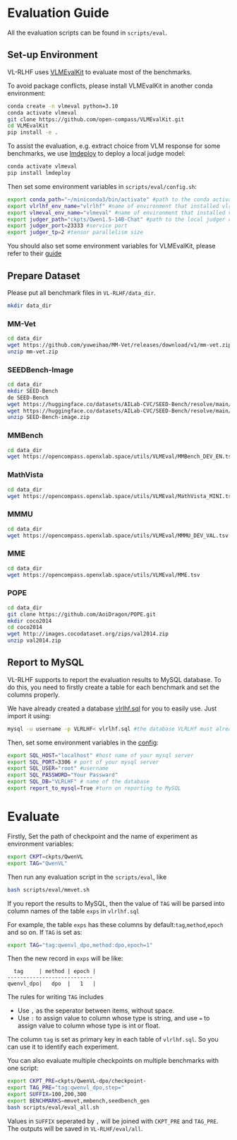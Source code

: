 # Evaluation Guide

All the evaluation scripts can be found in `scripts/eval`.

## Set-up Environment
VL-RLHF uses [VLMEvalKit](https://github.com/open-compass/VLMEvalKit) to evaluate most of the benchmarks.

To avoid package conflicts, please install VLMEvalKit in another conda environment:
```bash
conda create -n vlmeval python=3.10
conda activate vlmeval
git clone https://github.com/open-compass/VLMEvalKit.git
cd VLMEvalKit
pip install -e .
```

To assist the evaluation, e.g. extract choice from VLM response for some benchmarks, we use [lmdeploy](https://github.com/InternLM/lmdeploy) to deploy a local judge model:
```bash
conda activate vlmeval
pip install lmdeploy
```

Then set some environment variables in `scripts/eval/config.sh`:
```bash
export conda_path="~/miniconda3/bin/activate" #path to the conda activate file
export vlrlhf_env_name="vlrlhf" #name of environment that installed vlrlhf
export vlmeval_env_name="vlmeval" #name of environment that installed vlmevalkit
export judger_path="ckpts/Qwen1.5-14B-Chat" #path to the local judger checkpoint
export judger_port=23333 #service port
export judger_tp=2 #tensor parallelism size
```

You should also set some environment variables for VLMEvalKit, please refer to their [guide](https://github.com/open-compass/VLMEvalKit/blob/main/Quickstart.md#deploy-a-local-language-model-as-the-judge--choice-extractor)

## Prepare Dataset
Please put all benchmark files in `VL-RLHF/data_dir`.
```bash
mkdir data_dir
```
### MM-Vet
```bash
cd data_dir
wget https://github.com/yuweihao/MM-Vet/releases/download/v1/mm-vet.zip
unzip mm-vet.zip
```

### SEEDBench-Image
```bash
cd data_dir
mkdir SEED-Bench
de SEED-Bench
wget https://huggingface.co/datasets/AILab-CVC/SEED-Bench/resolve/main/SEED-Bench.json?download=true -O SEED-Bench.json
wget https://huggingface.co/datasets/AILab-CVC/SEED-Bench/resolve/main/SEED-Bench-image.zip?download=true -O SEED-Bench-image.zip
unzip SEED-Bench-image.zip
```

### MMBench
```bash
cd data_dir
wget https://opencompass.openxlab.space/utils/VLMEval/MMBench_DEV_EN.tsv
```

### MathVista
```bash
cd data_dir
wget https://opencompass.openxlab.space/utils/VLMEval/MathVista_MINI.tsv
```

### MMMU
```bash
cd data_dir
wget https://opencompass.openxlab.space/utils/VLMEval/MMMU_DEV_VAL.tsv
```

### MME
```bash
cd data_dir
wget https://opencompass.openxlab.space/utils/VLMEval/MME.tsv
```

### POPE
```bash
cd data_dir
git clone https://github.com/AoiDragon/POPE.git
mkdir coco2014
cd coco2014
wget http://images.cocodataset.org/zips/val2014.zip
unzip val2014.zip

```

## Report to MySQL
VL-RLHF supports to report the evaluation results to MySQL database. To do this, you need to firstly create a table for each benchmark and set the columns properly.

We have already created a database [vlrlhf.sql](./vlrlhf.sql) for you to easily use. Just import it using:
```bash
mysql -u username -p VLRLHF< vlrlhf.sql #the database VLRLHf must already exist.
```

Then, set some environment variables in the [config](./config.sh):
```bash
export SQL_HOST="localhost" #host name of your mysql server
export SQL_PORT=3306 # port of your mysql server
export SQL_USER="root" #username
export SQL_PASSWORD="Your Passward"
export SQL_DB="VLRLHF" # name of the database
export report_to_mysql=True #turn on reporting to MySQL
```

# Evaluate

Firstly, Set the path of checkpoint and the name of experiment as environment variables:
```bash
export CKPT=ckpts/QwenVL
export TAG="QwenVL"
```
Then run any evaluation script in the `scripts/eval`, like
```bash
bash scripts/eval/mmvet.sh
```
If you report the results to MySQL, then the value of `TAG` will be parsed into column names of the table `exps` in `vlrlhf.sql`

For example, the table `exps` has these columns by default:`tag`,`method`,`epoch` and so on. If `TAG` is set as:
```bash
export TAG="tag:qwenvl_dpo,method:dpo,epoch=1"
```
Then the new record in `exps` will be like:
```
  tag     | method | epoch |
---------------------------
qwenvl_dpo|   dpo  |   1   |
```
The rules for writing `TAG` includes
- Use `,` as the seperator between items, without space.
- Use `:` to assign value to column whose type is string, and use `=` to assign value to column whose type is int or float.

The column `tag` is set as primary key in each table of `vlrlhf.sql`. So you can use it to identify each experiment.

You can also evaluate multiple checkpoints on multiple benchmarks with one script:
```bash
export CKPT_PRE=ckpts/QwenVL-dpo/checkpoint-
export TAG_PRE="tag:qwenvl_dpo,step="
export SUFFIX=100,200,300
export BENCHMARKS=mmvet,mmbench,seedbench_gen
bash scripts/eval/eval_all.sh
```
Values in `SUFFIX` seperated by `,` will be joined with `CKPT_PRE` and `TAG_PRE`. The outputs will be saved in `VL-RLHF/eval/all`.
